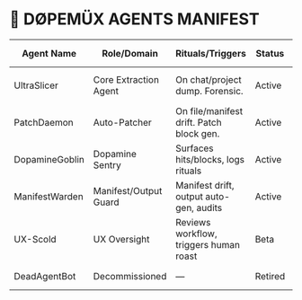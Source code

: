 # 💊 DØPEMÜX AGENTS MANIFEST

| Agent Name      | Role/Domain           | Rituals/Triggers                        | Status    | Last Update | Notes                      |
|-----------------|-----------------------|------------------------------------------|-----------|-------------|----------------------------|
| UltraSlicer     | Core Extraction Agent | On chat/project dump. Forensic.          | Active    | 2025-06-17  | v1.4.0, schema-locked      |
| PatchDaemon     | Auto-Patcher          | On file/manifest drift. Patch block gen. | Active    | 2025-06-17  | Knows no mercy.            |
| DopamineGoblin  | Dopamine Sentry       | Surfaces hits/blocks, logs rituals       | Active    | 2025-06-17  | Sniffs dopamine loss.      |
| ManifestWarden  | Manifest/Output Guard | Manifest drift, output auto-gen, audits  | Active    | 2025-06-17  | Hates entropy.             |
| UX-Scold        | UX Oversight          | Reviews workflow, triggers human roast   | Beta      | 2025-06-17  | Savage, helpful            |
| DeadAgentBot    | Decommissioned        | —                                        | Retired   | 2025-06-17  | RIP, killed in merge       |
